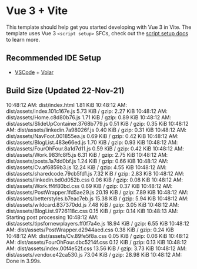 # Vue 3 + Vite

This template should help get you started developing with Vue 3 in Vite. The template uses Vue 3 `<script setup>` SFCs, check out the [script setup docs](https://v3.vuejs.org/api/sfc-script-setup.html#sfc-script-setup) to learn more.

## Recommended IDE Setup

- [VSCode](https://code.visualstudio.com/) + [Volar](https://marketplace.visualstudio.com/items?itemName=johnsoncodehk.volar)

## Build Size (Updated 22-Nov-21)
10:48:12 AM: dist/index.html                             1.81 KiB
10:48:12 AM: dist/assets/index.101c167e.js               5.73 KiB / gzip: 2.27 KiB
10:48:12 AM: dist/assets/Home.c8d80b76.js                1.71 KiB / gzip: 0.89 KiB
10:48:12 AM: dist/assets/SlideUpContainer.3768b779.js    0.51 KiB / gzip: 0.35 KiB
10:48:12 AM: dist/assets/linkedin.7a98026f.js            0.40 KiB / gzip: 0.31 KiB
10:48:12 AM: dist/assets/NavFoot.001855ea.js             0.69 KiB / gzip: 0.42 KiB
10:48:12 AM: dist/assets/BlogList.483e66ed.js            1.70 KiB / gzip: 0.93 KiB
10:48:12 AM: dist/assets/FourOhFour.8a1d7d11.js          0.59 KiB / gzip: 0.42 KiB
10:48:12 AM: dist/assets/Work.983fc8f5.js                6.31 KiB / gzip: 2.75 KiB
10:48:12 AM: dist/assets/posts.1a7dd0bf.js               1.24 KiB / gzip: 0.66 KiB
10:48:12 AM: dist/assets/Cv.af6859b3.js                  12.24 KiB / gzip: 4.55 KiB
10:48:12 AM: dist/assets/sharedcode.79cb5fd1.js          7.32 KiB / gzip: 2.83 KiB
10:48:12 AM: dist/assets/linkedin.bd0d052b.css           0.06 KiB / gzip: 0.08 KiB
10:48:12 AM: dist/assets/Work.ff4f80bd.css               0.69 KiB / gzip: 0.37 KiB
10:48:12 AM: dist/assets/PostWrapper.1fd5ae29.js         20.19 KiB / gzip: 7.89 KiB
10:48:12 AM: dist/assets/betterstyles.b7eac7eb.js        15.38 KiB / gzip: 5.94 KiB
10:48:12 AM: dist/assets/wildcard.837370dd.js            7.48 KiB / gzip: 3.05 KiB
10:48:12 AM: dist/assets/BlogList.9726118c.css           0.15 KiB / gzip: 0.14 KiB
10:48:13 AM: Starting post processing
10:48:12 AM: dist/assets/tipsfornewplayers.ff0f7a4e.js   18.94 KiB / gzip: 6.55 KiB
10:48:12 AM: dist/assets/PostWrapper.d2944aed.css        0.38 KiB / gzip: 0.24 KiB
10:48:12 AM: dist/assets/Cv.89fe5f8a.css                 0.05 KiB / gzip: 0.06 KiB
10:48:12 AM: dist/assets/FourOhFour.dbc5214f.css         0.12 KiB / gzip: 0.13 KiB
10:48:12 AM: dist/assets/index.00f4e52f.css              13.56 KiB / gzip: 3.73 KiB
10:48:12 AM: dist/assets/vendor.e42ca530.js              73.04 KiB / gzip: 28.98 KiB
10:48:12 AM: Done in 3.99s.
